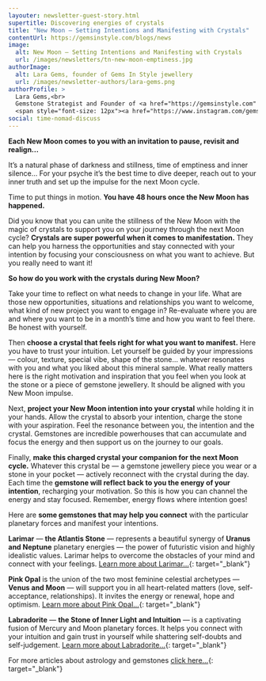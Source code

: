 ```yaml
---
layouter: newsletter-guest-story.html
supertitle: Discovering energies of crystals
title: "New Moon — Setting Intentions and Manifesting with Crystals"
contentUrl: https://gemsinstyle.com/blogs/news
image:
  alt: New Moon — Setting Intentions and Manifesting with Crystals
  url: /images/newsletters/tn-new-moon-emptiness.jpg
authorImage:
  alt: Lara Gems, founder of Gems In Style jewellery
  url: /images/newsletter-authors/lara-gems.png
authorProfile: >
  Lara Gems,<br>
  Gemstone Strategist and Founder of <a href="https://gemsinstyle.com" target="_blank">Gems In Style Jewellery</a><br>
  <span style="font-size: 12px"><a href="https://www.instagram.com/gemsinstyle/" target="_blank">Instagram</a> &bull; <a href="https://www.facebook.com/gemsinstyle/" target="_blank">Facebook</a></span>
social: time-nomad-discuss
---
```


**Each New Moon comes to you with an invitation to pause, revisit and realign...**

It’s a natural phase of darkness and stillness, time of emptiness and inner silence… For your psyche it’s the best time to dive deeper, reach out to your inner truth and set up the impulse for the next Moon cycle.

Time to put things in motion. **You have 48 hours once the New Moon has happened.**

Did you know that you can unite the stillness of the New Moon with the magic of crystals to support you on your journey through the next Moon cycle? **Crystals are super powerful when it comes to manifestation.** They can help you harness the opportunities and stay connected with your intention by focusing your consciousness on what you want to achieve. But you really need to want it!

**So how do you work with the crystals during New Moon?**

Take your time to reflect on what needs to change in your life. What are those new opportunities, situations and relationships you want to welcome, what kind of new project you want to engage in? Re-evaluate where you are and where you want to be in a month’s time and how you want to feel there. Be honest with yourself.

Then **choose a crystal that feels right for what you want to manifest.** Here you have to trust your intuition. Let yourself be guided by your impressions — colour, texture, special vibe, shape of the stone… whatever resonates with you and what you liked about this mineral sample. What really matters here is the right motivation and inspiration that you feel when you look at the stone or a piece of gemstone jewellery. It should be aligned with you New Moon impulse.

Next, **project your New Moon intention into your crystal** while holding it in your hands. Allow the crystal to absorb your intention, charge the stone with your aspiration. Feel the resonance between you, the intention and the crystal. Gemstones are incredible powerhouses that can accumulate and focus the energy and then support us on the journey to our goals.

Finally, **make this charged crystal your companion for the next Moon cycle.** Whatever this crystal be — a gemstone jewellery piece you wear or a stone in your pocket — actively reconnect with the crystal during the day. Each time the **gemstone will reflect back to you the energy of your intention**, recharging your motivation. So this is how you can channel the energy and stay focused. Remember, energy flows where intention goes!

Here are **some gemstones that may help you connect** with the particular planetary forces and manifest your intentions.

**Larimar** — **the Atlantis Stone** — represents a beautiful synergy of **Uranus and Neptune** planetary energies — the power of futuristic vision and highly idealistic values. Larimar helps to overcome the obstacles of your mind and connect with your feelings. [Learn more about Larimar...](https://gemsinstyle.com/blogs/news/larimar-the-atlantis-stone){: target="_blank"}

**Pink Opal** is the union of the two most feminine celestial archetypes — **Venus and Moon** — will support you in all heart-related matters (love, self-acceptance, relationships). It invites the energy or renewal, hope and optimism. [Learn more about Pink Opal...](https://gemsinstyle.com/blogs/news/pink-opal-gemstone-true-celestial-candy){: target="_blank"}

**Labradorite** — **the Stone of Inner Light and Intuition** — is a captivating fusion of Mercury and Moon planetary forces. It helps you connect with your intuition and gain trust in yourself while shattering self-doubts and self-judgement. [Learn more about Labradorite...](https://gemsinstyle.com/blogs/news/labradorite-the-stone-of-inner-light){: target="_blank"}

For more articles about astrology and gemstones [click here...]($contentUrl){: target="_blank"}
